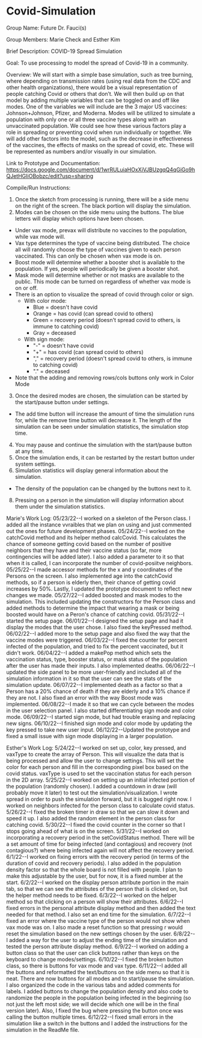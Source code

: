 # Covid-Simulation

Group Name: Future Dr. Fauci(s)

Group Members: Marie Check and Esther Kim

Brief Description:
COVID-19 Spread Simulation

Goal: To use processing to model the spread of Covid-19 in a community. 

Overview: We will start with a simple base simulation, such as tree burning, where depending on transmission rates (using real data from the CDC and other health organizations), there would be a visual representation of people catching Covid or others that don’t. We will then build up on that model by adding multiple variables that can be toggled on and off like modes. One of the variables we will include are the 3 major US vaccines: Johnson+Johnson, Pfizer, and Moderna. Modes will be utilized to simulate a population with only one or all three vaccine types along with an unvaccinated population. We could see how these various factors play a role in spreading or preventing covid when run individually or together. We will add other factors into the model, such as the decrease in effectiveness of the vaccines, the effects of masks on the spread of covid, etc. These will be represented as numbers and/or visually in our simulation.

Link to Prototype and Documentation: https://docs.google.com/document/d/1wrRULuiaHOxXiVJBUzgqQ4qGiGo9hQJetHGIiOBobzc/edit?usp=sharing

Compile/Run Instructions:
1. Once the sketch from processing is running, there will be a side menu on the right of the screen. The black portion will display the simulation.
2. Modes can be chosen on the side menu using the buttons. The blue letters will display which options have been chosen.
  - Under vax mode, prevax will distribute no vaccines to the population, while vax mode will.
  - Vax type determines the type of vaccine being distributed. The choice all will randomly choose the type of vaccines given to each person vaccinated. This can only be chosen when vax mode is on.
  - Boost mode will determine whether a booster shot is available to the population. If yes, people will periodically be given a booster shot.
  - Mask mode will determine whether or not masks are available to the public. This mode can be turned on regardless of whether vax mode is on or off.
  - There is an option to visualize the spread of covid through color or sign.
    * With color mode:
      - Blue = doesn't have covid
      - Orange = has covid (can spread covid to others)
      - Green = recovery period (doesn't spread covid to others, is immune to catching covid)
      - Gray = deceased
    * With sign mode:
      - "-" = doesn't have covid
      - "+" = has covid (can spread covid to others)
      - "," = recovery period (doesn't spread covid to others, is immune to catching covid)
      - "." = deceased
  - Note that the adding and removing rows/cols buttons only work in Color Mode
3. Once the desired modes are chosen, the simulation can be started by the start/pause button under settings.
  - The add time button will increase the amount of time the simulation runs for, while the remove time button will decrease it. The length of the simulation can be seen under simulation statistics, the simulation stop time.
4. You may pause and continue the simulation with the start/pause button at any time.
5. Once the simulation ends, it can be restarted by the restart button under system settings.
6. Simulation statistics will display general information about the simulation.
  - The density of the population can be changed by the buttons next to it.
8. Pressing on a person in the simulation will display information about them under the simulation statistics.

Marie's Work Log:
05/23/22--I worked on a skeleton of the Person class. I added all the instance vvraibles that we plan on using and just commented out the ones for future development phases.
05/24/22--I worked on the catchCovid method and its helper method calcCovid. This calculates the chance of someone getting covid based on the number of positive neighbors that they have and their vaccine status (so far, more contingencies will be added later). I also added a parameter to it so that when it is called, I can incorporate the number of covid-posiitve neighbors.
05/25/22--I made accessor methods for the x and y coordinates of the Persons on the screen. I also implemented age into the catchCovid methods, so if a person is elderly then, their chance of getting covid increases by 50%. Lastly, I updated the prototype document to reflect new changes we made.
05/27/22--I added boosted and mask modes to the simulation. This included updating the constructors for the Person class and added methods to determine the impact that wearing a mask or being boosted would have on a Peron's chance of catching covid.
05/31/22--I started the setup page.
06/01/22--I designed the setup page and had it display the modes that the user chose. I also fixed the keyPressed method.
06/02/22--I added more to the setup page and also fixed the way that the vaccine modes were triggered.
06/03/22--I fixed the counter for percent infected of the population, and tried to fix the percent vaccinated, but it didn't work.
06/04/22--I added a makePop method which sets the vaccination status, type, booster status, or mask status of the population after the user has made their inputs. I also implemented deaths.
06/06/22--I updated the side panel to be more user-friendly and included all of the simulation information in it so that the user can see the stats of the simulation update.
06/07/22--I implemented death as a factor so that a Person has a 20% chance of death if they are elderly and a 10% chance if they are not. I also fixed an error with the way Boost mode was implemented.
06/08/22--I made it so that we can cycle between the modes in the user selection panel. I also started differentiating sign mode and color mode.
06/09/22--I started sign mode, but had trouble erasing and replacing new signs.
06/10/22--I finished sign mode and color mode by updating the key pressed to take new user input.
06/12/22--Updated the prototype and fixed a small issue with sign mode displaying in a larger population. 


Esther's Work Log:
5/24/22--I worked on set up, color, key pressed, and vaxType to create the array of Person. This will visualize the data that is being processed and allow the user to change settings. This will set the color for each person and fill in the corresponding pixel box based on the covid status. vaxType is used to set the vaccination status for each person in the 2D array.
5/25/22--I worked on setting up an initial infected portion of the population (randomly chosen). I added a countdown in draw (will probably move it later) to test out the simulation/visualization. I wrote spread in order to push the simulation forward, but it is bugged right now. I worked on neighbors infected for the person class to calculate covid status.
5/26/22--I fixed the broken timer in draw so that we can slow it down and speed it up. I also added the random element in the person class for catching covid.
5/30/22--I fixed the covid counter in the corner so that I stops going ahead of what is on the screen.
5/31/22--I worked on incorporating a recovery period in the setCovidStatus method. There will be a set amount of time for being infected (and contagious) and recovery (not contagious?) where being infected again will not affect the recovery period.
6/1/22--I worked on fixing errors with the recovery period (in terms of the duration of covid and recovery periods). I also added in the population density factor so that the whole board is not filled with people. I plan to make this adjustable by the user, but for now, it is a fixed number at the start.
6/2/22--I worked on the display person attribute portion in the main tab, so that we can see the attributes of the person that is clicked on, but the helper method needs to be fixed.
6/3/22--I worked on the helper method so that clicking on a person will show their attributes.
6/6/22--I fixed errors in the personal attribute display method and then added the text needed for that method. I also set an end time for the simulation.
6/7/22--I fixed an error where the vaccine type of the person would not show when vax mode was on. I also made a reset function so that pressing r would reset the simulation based on the new settings chosen by the user.
6/8/22--I added a way for the user to adjust the ending time of the simulation and tested the person attribute display method.
6/9/22--I worked on adding a button class so that the user can click buttons rather than keys on the keyboard to change modes/settings.
6/10/22--I fixed the broken button class, so there is buttons for vax mode and vax type.
6/11/22--I added all the buttons and reformatted the text/buttons on the side menu so that it is neat. There are now buttons for all modes and to start/pause the simulation. I also organized the code in the various tabs and added comments for labels. I added buttons to change the population density and also code to randomize the people in the population being infected in the beginning (so not just the left most side; we will decide which one will be in the final version later). Also, I fixed the bug where pressing the button once was calling the button multiple times.
6/12/22--I fixed small errors in the simulation like a switch in the buttons and I added the instructions for the simulation in the ReadMe file.
